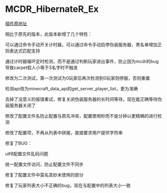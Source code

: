 # MCDR_HibernateR_Ex

[插件原地址](https://github.com/HIM049/MCDR_HibernateR/)

相比于原先的版本，此版本新增了几个特性：

可以通过命令手动开关计时器，可以通过命令手动启停伪装服务器，黑名单增加正则表达式匹配支持

通过计时器循环定时检测，而不是通过判断玩家进出事件，防止因为mcdr的bug导致carpet假人小等于3名字时不触发

修改为二次测试，第一次测试为0玩家后再次检测到0玩家则停服，否则重置

检测api改为minecraft_data_api的get_server_player_list，更为准确

去掉了没意义的报错重试，修复关闭伪装服务器的长时间等待，现在能正确等待伪装服务器关闭了

修改了配置文件名防止配置与原先冲突，配置使用秒而不是分钟以更精确的进行检测

修改了配置项，不再从列表中拼接，直接要求用户提供字符串

修复了BUG：

utf8配置文件乱码问题

统一配置文件访问，防止配置文件不同步

修复了配置文件中莫名其妙未使用的部分

修复了玩家列表大小不正确的bug，现在与配置中的列表大小一致
